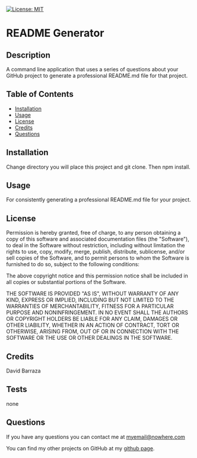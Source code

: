 [![License: MIT](https://img.shields.io/badge/License-MIT-yellow.svg)](https://opensource.org/licenses/MIT)
# README Generator

## Description

A command line application that uses a series of questions about your GitHub project to generate a professional README.md file for that project.

## Table of Contents

- [Installation](#installation)
- [Usage](#usage)
- [License](#license)
- [Credits](#credits)
- [Questions](#questions)

## Installation
Change directory you will place this project and git clone. Then npm install. 

## Usage
For consistently generating a professional README.md file for your project.

## License
Permission is hereby granted, free of charge, to any person obtaining a copy
of this software and associated documentation files (the "Software"), to deal
in the Software without restriction, including without limitation the rights
to use, copy, modify, merge, publish, distribute, sublicense, and/or sell
copies of the Software, and to permit persons to whom the Software is
furnished to do so, subject to the following conditions:

The above copyright notice and this permission notice shall be included in all
copies or substantial portions of the Software.

THE SOFTWARE IS PROVIDED "AS IS", WITHOUT WARRANTY OF ANY KIND, EXPRESS OR
IMPLIED, INCLUDING BUT NOT LIMITED TO THE WARRANTIES OF MERCHANTABILITY,
FITNESS FOR A PARTICULAR PURPOSE AND NONINFRINGEMENT. IN NO EVENT SHALL THE
AUTHORS OR COPYRIGHT HOLDERS BE LIABLE FOR ANY CLAIM, DAMAGES OR OTHER
LIABILITY, WHETHER IN AN ACTION OF CONTRACT, TORT OR OTHERWISE, ARISING FROM,
OUT OF OR IN CONNECTION WITH THE SOFTWARE OR THE USE OR OTHER DEALINGS IN THE
SOFTWARE.

## Credits
David Barraza

## Tests
none

## Questions
If you have any questions you can contact me at <myemail@nowhere.com>

You can find my other projects on GitHub at my [github page](https://github.com/dbcomps).

